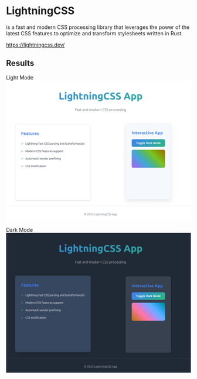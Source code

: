 # LightningCSS

is a fast and modern CSS processing library that leverages the power of the latest CSS features to optimize and transform stylesheets written in Rust.

https://lightningcss.dev/

## Results

Light Mode <br/>
<img src="lightningcss-1.png" />

Dark Mode <br/>
<img src="lightningcss-2.png" />

